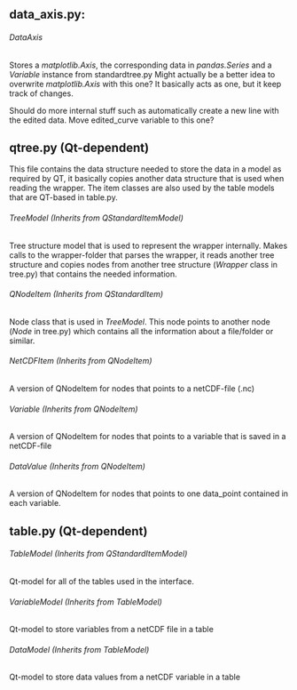 ##  data_axis.py:
###### DataAxis
Stores a *matplotlib.Axis*, the corresponding data in *pandas.Series* and a *Variable* instance from standardtree.py
Might actually be a better idea to overwrite *matplotlib.Axis* with this one? It basically acts as one, but it keep track of changes.

Should do more internal stuff such as automatically create a new line with the edited data.
Move edited_curve variable to this one?

## qtree.py (Qt-dependent)

This file contains the data structure needed to store the data in a model as required by QT,
it basically copies another data structure that is used when reading the wrapper.
The item classes are also used by the table models that are QT-based in table.py.

###### TreeModel (Inherits from QStandardItemModel)
Tree structure model that is used to represent the wrapper internally.
Makes calls to the wrapper-folder that parses the wrapper, it reads another tree structure and
copies nodes from another tree structure (*Wrapper* class in tree.py) that contains the
needed information.

###### QNodeItem (Inherits from QStandardItem)
Node class that is used in *TreeModel*. This node points to another node (*Node* in tree.py)
which contains all the information about a file/folder or similar.


###### NetCDFItem (Inherits from QNodeItem)
A version of QNodeItem for nodes that points to a netCDF-file (.nc)


###### Variable (Inherits from QNodeItem)
A version of QNodeItem for nodes that points to a variable that is saved in a netCDF-file


###### DataValue (Inherits from QNodeItem)
A version of QNodeItem for nodes that points to one data_point contained in each variable.


## table.py (Qt-dependent)

###### TableModel (Inherits from QStandardItemModel)
Qt-model for all of the tables used in the interface.

###### VariableModel (Inherits from TableModel)
Qt-model to store variables from a netCDF file in a table

###### DataModel (Inherits from TableModel)
Qt-model to store data values from a netCDF variable in a table
